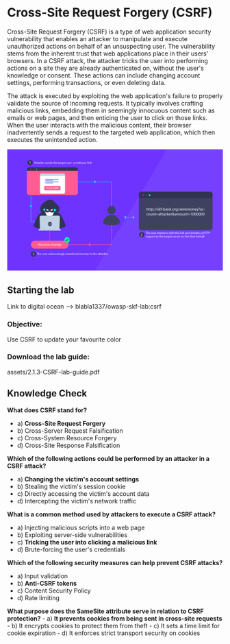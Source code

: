 # Cross-Site Request Forgery (CSRF)

Cross-Site Request Forgery (CSRF) is a type of web application security vulnerability that enables an attacker to manipulate and execute unauthorized actions on behalf of an unsuspecting user. The vulnerability stems from the inherent trust that web applications place in their users' browsers. In a CSRF attack, the attacker tricks the user into performing actions on a site they are already authenticated on, without the user's knowledge or consent. These actions can include changing account settings, performing transactions, or even deleting data.

The attack is executed by exploiting the web application's failure to properly validate the source of incoming requests. It typically involves crafting malicious links, embedding them in seemingly innocuous content such as emails or web pages, and then enticing the user to click on those links. When the user interacts with the malicious content, their browser inadvertently sends a request to the targeted web application, which then executes the unintended action.

![CSRF](assets/images/csrf.png)

## Starting the lab

Link to digital ocean --> blabla1337/owasp-skf-lab:csrf

### Objective:

Use CSRF to update your favourite color 

### Download the lab guide:

assets/2.1.3-CSRF-lab-guide.pdf

## Knowledge Check

**What does CSRF stand for?**
  - a) **Cross-Site Request Forgery**
  - b) Cross-Server Request Falsification
  - c) Cross-System Resource Forgery
  - d) Cross-Site Response Falsification

**Which of the following actions could be performed by an attacker in a CSRF attack?**
  - a) **Changing the victim's account settings**
  - b) Stealing the victim's session cookie
  - c) Directly accessing the victim's account data
  - d) Intercepting the victim's network traffic

**What is a common method used by attackers to execute a CSRF attack?**
  - a) Injecting malicious scripts into a web page
  - b) Exploiting server-side vulnerabilities
  - c) **Tricking the user into clicking a malicious link**
  - d) Brute-forcing the user's credentials

**Which of the following security measures can help prevent CSRF attacks?**
  - a) Input validation
  - b) **Anti-CSRF tokens**
  - c) Content Security Policy
  - d) Rate limiting

**What purpose does the SameSite attribute serve in relation to CSRF protection?**
    - a) **It prevents cookies from being sent in cross-site requests**
    - b) It encrypts cookies to protect them from theft
    - c) It sets a time limit for cookie expiration
    - d) It enforces strict transport security on cookies

